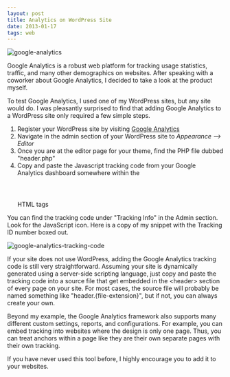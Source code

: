 ```yaml
---
layout: post
title: Analytics on WordPress Site
date: 2013-01-17 
tags: web
---
```


![google-analytics](https://s3.us-east-2.amazonaws.com/jarrodparkes.com/google-analytics.png "Google Analytics")

Google Analytics is a robust web platform for tracking usage statistics, traffic, and many other demographics on websites. After speaking with a coworker about Google Analytics, I decided to take a look at the product myself.

To test Google Analytics, I used one of my WordPress sites, but any site would do. I was pleasantly surprised to find that adding Google Analytics to a WordPress site only required a few simple steps.

1. Register your WordPress site by visiting [Google Analytics](http://www.google.com/analytics)
2. Navigate in the admin section of your WordPress site to *Appearance --> Editor*
3. Once you are at the editor page for your theme, find the PHP file dubbed "header.php"
4. Copy and paste the Javascript tracking code from your Google Analytics dashboard somewhere within the <header> </header> HTML tags

You can find the tracking code under "Tracking Info" in the Admin section. Look for the JavaScript icon. Here is a copy of my snippet with the Tracking ID number boxed out.

![google-analytics-tracking-code](https://s3.us-east-2.amazonaws.com/jarrodparkes.com/google-analytics-tracking-code.png "Google Analytics Tracking Code")

If your site does not use WordPress, adding the Google Analytics tracking code is still very straightforward. Assuming your site is dynamically generated using a server-side scripting language, just copy and paste the tracking code into a source file that get embedded in the &lt;header&gt; section of every page on your site. For most cases, the source file will probably be named something like "header.{file-extension}", but if not, you can always create your own.

Beyond my example, the Google Analytics framework also supports many different custom settings, reports, and configurations. For example, you can embed tracking into websites where the design is only one page. Thus, you can treat anchors within a page like they are their own separate pages with their own tracking.

If you have never used this tool before, I highly encourage you to add it to your websites.